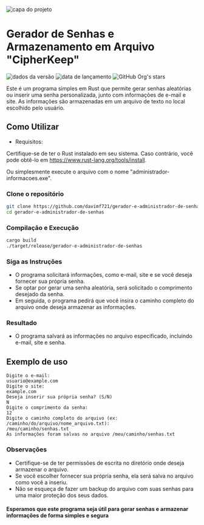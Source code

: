 ![capa do projeto](https://github.com/davimf721/gerador-e-administrador-de-senhas/assets/64716204/d1236904-5163-4f48-8810-d75939032cef)

<h1 > Gerador de Senhas e Armazenamento em Arquivo "CipherKeep" </h1> 

![dados da versão](https://img.shields.io/badge/generator-v0.1.0-brightgreen)
 ![data de lançamento](https://img.shields.io/badge/release%20date-november-red)
![GitHub Org's stars](https://img.shields.io/github/stars/davimf721?style=social)

Este é um programa simples em Rust que permite gerar senhas aleatórias ou inserir uma senha personalizada, junto com informações de e-mail e site. As informações são armazenadas em um arquivo de texto no local escolhido pelo usuário.

## Como Utilizar

- Requisitos:

Certifique-se de ter o Rust instalado em seu sistema. Caso contrário, você pode obtê-lo em <https://www.rust-lang.org/tools/install>.<br>

Ou simplesmente execute o arquivo com o nome "administrador-informacoes.exe".

### Clone o repositório

```bash
git clone https://github.com/davimf721/gerador-e-administrador-de-senhas.git
cd gerador-e-administrador-de-senhas
```

### Compilação e Execução

```bash
cargo build
./target/release/gerador-e-administrador-de-senhas
```

### Siga as Instruções

- O programa solicitará informações, como e-mail, site e se você deseja fornecer sua própria senha.
- Se optar por gerar uma senha aleatória, será solicitado o comprimento desejado da senha.
- Em seguida, o programa pedirá que você insira o caminho completo do arquivo onde deseja armazenar as informações.

### Resultado

- O programa salvará as informações no arquivo especificado, incluindo e-mail, site e senha.

## Exemplo de uso

```linux
Digite o e-mail:
usuario@example.com
Digite o site:
example.com
Deseja inserir sua própria senha? (S/N)
N
Digite o comprimento da senha:
12
Digite o caminho completo do arquivo (ex: /caminho/do/arquivo/nome_arquivo.txt):
/meu/caminho/senhas.txt
As informações foram salvas no arquivo /meu/caminho/senhas.txt
```

### Observações

- Certifique-se de ter permissões de escrita no diretório onde deseja armazenar o arquivo.
- Se você escolher fornecer sua própria senha, ela será salva no arquivo como você a inseriu.
- Não se esqueça de fazer um backup do arquivo com suas senhas para uma maior proteção dos seus dados.

#### Esperamos que este programa seja útil para gerar senhas e armazenar informações de forma simples e segura
